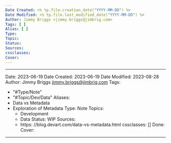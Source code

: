 ```yaml
---
Date Created: <% tp.file.creation_date("YYYY-MM-DD") %>
Date Modified: <% tp.file.last_modified_date("YYYY-MM-DD") %>
Author: Jimmy Briggs <jimmy.briggs@jimbrig.com>
Tags: [ ]
Alias: [ ]
Type:
Topic:
Status:
Sources:
cssclasses:
Cover:
---
```


---
Date: 2023-06-19
Date Created: 2023-06-19
Date Modified: 2023-08-28
Author: Jimmy Briggs <jimmy.briggs@jimbrig.com>
Tags:
  - "#Type/Note"
  - "#Topic/Dev/Data"
Aliases:
  - Data vs Metadata
  - Exploration of Metadata
Type: Note
Topics: 
	- Development
	- Data
Status: WIP
Sources: 
	- https: //blog.devart.com/data-vs-metadata.html
cssclasses: []
Done: 
Cover:
---

